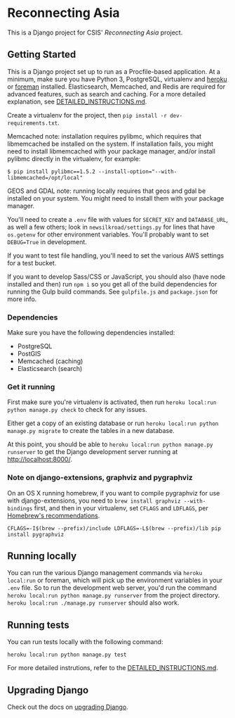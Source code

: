 # Reconnecting Asia

This is a Django project for CSIS' *Reconnecting Asia* project.


## Getting Started

This is a Django project set up to run as a Procfile-based application. At a minimum, make sure you have Python 3, PostgreSQL, virtualenv and [heroku](https://devcenter.heroku.com/articles/heroku-local) or [foreman](http://ddollar.github.io/foreman/) installed. Elasticsearch, Memcached, and Redis are required for advanced features, such as search and caching. For a more detailed explanation, see [DETAILED_INSTRUCTIONS.md](DETAILED_INSTRUCTIONS.md).

Create a virtualenv for the project, then `pip install -r dev-requirements.txt`.

Memcached note: installation requires pylibmc, which requires that libmemcached be installed on the system. If installation fails, you might need to install libmemcached with your package manager, and/or install pylibmc directly in the virtualenv, for example:

	$ pip install pylibmc==1.5.2 --install-option="--with-libmemcached=/opt/local"

GEOS and GDAL note: running locally requires that geos and gdal be installed on your system. You might need to install them with your package manager.

You'll need to create a `.env` file with values for `SECRET_KEY` and `DATABASE_URL`, as well a few others; look in `newsilkroad/settings.py` for lines that have `os.getenv` for other environment variables. You'll probably want to set `DEBUG=True` in development.

If you want to test file handling, you'll need to set the various AWS settings for a test bucket.

If you want to develop Sass/CSS or JavaScript, you should also (have node installed and then) run `npm i` so you get all of the build dependencies for running the Gulp build commands. See `gulpfile.js` and `package.json` for more info.

### Dependencies

Make sure you have the following dependencies installed:

- PostgreSQL
- PostGIS
- Memcached (caching)
- Elasticsearch (search)

### Get it running

First make sure you're virtualenv is activated, then run `heroku local:run python manage.py check` to check for any issues.

Either get a copy of an existing database or run `heroku local:run python manage.py migrate` to create the tables in a new database.

At this point, you should be able to `heroku local:run python manage.py runserver` to get the Django development server running at <http://localhost:8000/>.

### Note on django-extensions, graphviz and pygraphviz

On an OS X running homebrew, if you want to compile pygraphviz for use with django-extensions, you need to `brew install graphviz --with-bindings` first, and then in your virtualenv, set `CFLAGS` and `LDFLAGS`, per [Homebrew's recommendations](https://github.com/Homebrew/homebrew/blob/master/share/doc/homebrew/Homebrew-and-Python.md#brewed-python-modules).

```
CFLAGS=-I$(brew --prefix)/include LDFLAGS=-L$(brew --prefix)/lib pip install pygraphviz
```

## Running locally

You can run the various Django management commands via `heroku local:run` or foreman, which will pick up the environment variables in your `.env` file. So to run the development web server, you'd run the command ` heroku local:run python manage.py runserver` from the project directory. ` heroku local:run ./manage.py runserver` should also work.


## Running tests

You can run tests locally with the following command:

```
heroku local:run python manage.py test
```

For more detailed instrutions, refer to the [DETAILED_INSTRUCTIONS.md](DETAILED_INSTRUCTIONS.md).


## Upgrading Django

Check out the docs on [upgrading Django](docs/upgrading_django.md).
